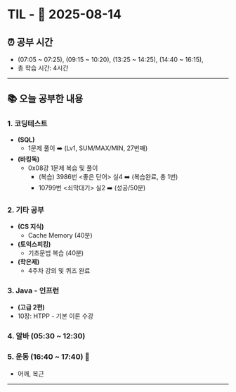 # TIL - 📅 2025-08-14

## ⏰ 공부 시간
- (07:05 ~ 07:25), (09:15 ~ 10:20), (13:25 ~ 14:25), (14:40 ~ 16:15),
- 총 학습 시간: 4시간

---

## 📚 오늘 공부한 내용
### 1. 코딩테스트
- **(SQL)**
  - 1문제 풀이 ➡️ (Lv1, SUM/MAX/MIN, 27번째)
- **(바킹독)**
  - 0x08강 1문제 복습 및 풀이
    - (복습) 3986번 <좋은 단어> 실4 ➡️ (복습완료, 총 1번)
    - 10799번 <쇠막대기> 실2 ➡️ (성공/50분)

### 2. 기타 공부
- **(CS 지식)**
  - Cache Memory (40분)
- **(토익스피킹)**
  - 기초문법 복습 (40분)
- **(학은제)**
  - 4주차 강의 및 퀴즈 완료

### 3. Java - 인프런
   - **(고급 2편)**
- 10장: HTPP - 기본 이론 수강

### 4. 알바 (05:30 ~ 12:30)

### 5. 운동 (16:40 ~ 17:40) 👟
- 어깨, 복근

---
